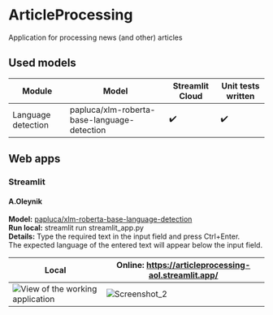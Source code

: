 # ArticleProcessing

Application for processing news (and other) articles

## Used models
Module | Model | Streamlit Cloud | Unit tests written
-|-|-|-
Language detection | papluca/xlm-roberta-base-language-detection | ✔️ | ✔️
## Web apps

### Streamlit

#### A.Oleynik
**Model:** [papluca/xlm-roberta-base-language-detection](https://huggingface.co/papluca/xlm-roberta-base-language-detection)  
**Run local:** streamlit run streamlit_app.py  
**Details:** Type the required text in the input field and press Ctrl+Enter.  
The expected language of the entered text will appear below the input field.

| Local | Online: https://articleprocessing-aol.streamlit.app/|
|--|--|
| ![View of the working application](https://github.com/MyEvilpumpkin/ArticleProcessing/assets/13471304/8a4bfc0b-d6c1-48ce-977c-c26417b18556) | ![Screenshot_2](https://github.com/Al-ta-iR/ArticleProcessing-aol/assets/13471304/06043433-86ff-4cbe-812b-eacfe57c9bd0) |







